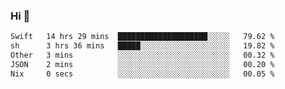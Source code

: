 ### Hi 👋

<!--START_SECTION:waka-->

```txt
Swift   14 hrs 29 mins  ████████████████████░░░░░   79.62 %
sh      3 hrs 36 mins   █████░░░░░░░░░░░░░░░░░░░░   19.82 %
Other   3 mins          ░░░░░░░░░░░░░░░░░░░░░░░░░   00.32 %
JSON    2 mins          ░░░░░░░░░░░░░░░░░░░░░░░░░   00.20 %
Nix     0 secs          ░░░░░░░░░░░░░░░░░░░░░░░░░   00.05 %
```

<!--END_SECTION:waka-->
